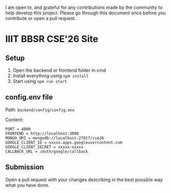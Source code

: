 I am open to, and grateful for any contributions made by the community to help develop this project. Please go through this document once before you contribute or open a pull request.

# IIIT BBSR CSE'26 Site

## Setup

1. Open the backend or frontend folder in cmd
2. Install everything using `npm install`
3. Start using `npm run start`

## config.env file

Path: `backend/config/config.env`

Content:

```
PORT = 4000
FRONTEND = http://localhost:3000
MONGO_URI = mongodb://localhost:27017/cse26
GOOGLE_CLIENT_ID = xxxxx.apps.googleusercontent.com
GOOGLE_CLIENT_SECRET = xxxxx-xxxxx
CALLBACK_URL = /auth/google/callback
```


## Submission

Open a pull request with your changes describing in the best possible way what you have done.
